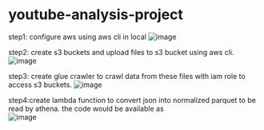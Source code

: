 # youtube-analysis-project

step1: configure aws using aws cli in local
![image](https://user-images.githubusercontent.com/66850958/225161817-7959e5f4-ad16-47b8-beb8-67566f1f3157.png)


step2: create s3 buckets and upload files to s3 bucket using aws cli.
![image](https://user-images.githubusercontent.com/66850958/225358142-4e544113-0352-46fe-a8dd-921f4ea1c177.png)

step3: create glue crawler to crawl data from these files with iam role to access s3 buckets.
![image](https://user-images.githubusercontent.com/66850958/225358652-2e5223e9-3d38-419c-a4df-379b30aa74cb.png)

step4:create lambda function to convert json into normalized parquet to be read by athena. the code would be available as  
![image](https://user-images.githubusercontent.com/66850958/225359428-d936d7fa-38e3-44ce-9db5-00c0761d218c.png)
